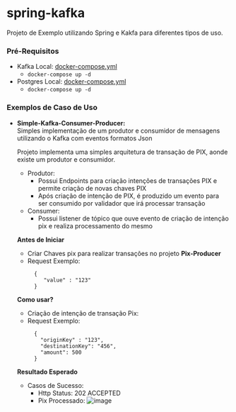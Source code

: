 # spring-kafka
Projeto de Exemplo utilizando Spring e Kakfa para diferentes tipos de uso.

### Pré-Requisitos

- Kafka Local: [docker-compose.yml](https://github.com/ice-lfernandes/docker-images/blob/master/kafka/docker-compose.yml)
  - ```docker-compose up -d```
- Postgres Local: [docker-compose.yml](https://github.com/ice-lfernandes/docker-postgres/blob/master/docker-compose.yml)
  - ```docker-compose up -d```

### Exemplos de Caso de Uso
- <strong>Simple-Kafka-Consumer-Producer:</strong><br>
  Simples implementação de um produtor e consumidor de mensagens utilizando o Kafka com eventos formatos Json

  Projeto implementa uma simples arquitetura de transação de PIX, aonde existe um produtor e consumidor.
  - Produtor:
    - Possui Endpoints para criação intenções de transações PIX e permite criação de novas chaves PIX
    - Após criação de intenção de PIX, é produzido um evento para ser consumido por validador que irá processar transação
  - Consumer:
    - Possui listener de tópico que ouve evento de criação de intenção pix e realiza processamento do mesmo
  
  <strong>Antes de Iniciar</strong>
  
    - Criar Chaves pix para realizar transações no projeto <strong>Pix-Producer</strong>
    - Request Exemplo:
      ```
        {
           "value" : "123"
        }
      ```
  <strong>Como usar?</strong>
  - Criação de intenção de transação Pix:
  - Request Exemplo:
      ```
        {
          "originKey" : "123",
          "destinationKey": "456",
          "amount": 500
        }
      ```
  <strong>Resultado Esperado</strong>
  - Casos de Sucesso:
    - Http Status: 202 ACCEPTED
    - Pix Processado:
      ![image](https://github.com/ice-lfernandes/spring-kafka/assets/66133397/34c30457-4812-444f-a03d-4ebb0046d6a9)

